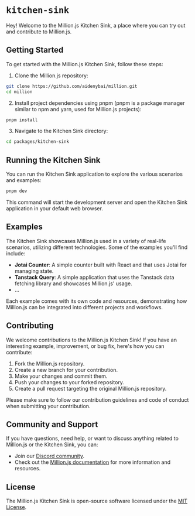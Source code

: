 # `kitchen-sink`

Hey! Welcome to the Million.js Kitchen Sink, a place where you can try out and contribute to Million.js.

## Getting Started

To get started with the Million.js Kitchen Sink, follow these steps:

1. Clone the Million.js repository:
```bash
git clone https://github.com/aidenybai/million.git
cd million
```

2. Install project dependencies using pnpm (pnpm is a package manager similar to npm and yarn, used for Million.js projects):

```bash
pnpm install
```

3. Navigate to the Kitchen Sink directory:
```bash
cd packages/kitchen-sink
```


## Running the Kitchen Sink

You can run the Kitchen Sink application to explore the various scenarios and examples:

```bash
pnpm dev
```


This command will start the development server and open the Kitchen Sink application in your default web browser.

## Examples

The Kitchen Sink showcases Million.js used in a variety of real-life scenarios, utilizing different technologies. Some of the examples you'll find include:

- **Jotai Counter**: A simple counter built with React and that uses Jotai for managing state.
- **Tanstack Query**: A simple application that uses the Tanstack data fetching library and showcases Million.js' usage.
- ...

Each example comes with its own code and resources, demonstrating how Million.js can be integrated into different projects and workflows.

## Contributing

We welcome contributions to the Million.js Kitchen Sink! If you have an interesting example, improvement, or bug fix, here's how you can contribute:

1. Fork the Million.js repository.
2. Create a new branch for your contribution.
3. Make your changes and commit them.
4. Push your changes to your forked repository.
5. Create a pull request targeting the original Million.js repository.

Please make sure to follow our contribution guidelines and code of conduct when submitting your contribution.

## Community and Support

If you have questions, need help, or want to discuss anything related to Million.js or the Kitchen Sink, you can:

- Join our [Discord community](million.dev/chat).
- Check out the [Million.js documentation](million.dev/docs) for more information and resources.

## License

The Million.js Kitchen Sink is open-source software licensed under the [MIT License](https://github.com/aidenybai/million/blob/feat/kitchen-sink/LICENSE).

